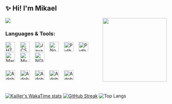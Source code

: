 ## ✨ Hi! I'm Mikael
<img align="right" height="200px" src="https://cdn.discordapp.com/attachments/639937324909854788/1289007507292815403/hearts.png?ex=66f7414a&is=66f5efca&hm=f7642002e18ea3d385197b16497c78534504eae45318abe4b6fc2b64676bcc8c&">

![](https://komarev.com/ghpvc/?username=kaillr)
### Languages & Tools:
<div>
<img title="HTML" height=30px src="https://cdn.jsdelivr.net/gh/devicons/devicon@latest/icons/html5/html5-plain.svg" />&nbsp&nbsp&nbsp
<img title="CSS" height=30px src="https://cdn.jsdelivr.net/gh/devicons/devicon@latest/icons/css3/css3-plain.svg" />&nbsp&nbsp&nbsp
<img title="JavaScript" height=30px src="https://cdn.jsdelivr.net/gh/devicons/devicon@latest/icons/javascript/javascript-plain.svg" />&nbsp&nbsp&nbsp
<img title="Node.js" height=30px src="https://cdn.jsdelivr.net/gh/devicons/devicon@latest/icons/nodejs/nodejs-plain.svg" />&nbsp&nbsp&nbsp
<img title="Python" height=30px src="https://cdn.jsdelivr.net/gh/devicons/devicon@latest/icons/python/python-original.svg" />&nbsp&nbsp&nbsp
<img title="Python" height=30px src="https://cdn.jsdelivr.net/gh/devicons/devicon@latest/icons/git/git-original.svg" /> &nbsp&nbsp&nbsp
<img title="MariaDB" height=30px src="https://cdn.jsdelivr.net/gh/devicons/devicon@latest/icons/mariadb/mariadb-original.svg" />&nbsp&nbsp&nbsp
<img title="MySQL" height=30px src="https://cdn.jsdelivr.net/gh/devicons/devicon@latest/icons/mysql/mysql-original.svg" />&nbsp&nbsp&nbsp
<img title="NGINX" height=30px src="https://cdn.jsdelivr.net/gh/devicons/devicon@latest/icons/nginx/nginx-original.svg" />&nbsp&nbsp&nbsp
</div>

###

<div >
<img title="Adobe Photoshop" height=30px src="https://cdn.jsdelivr.net/gh/devicons/devicon@latest/icons/photoshop/photoshop-plain.svg" />&nbsp&nbsp&nbsp
<img title="Adobe Illustrator" height=30px src="https://cdn.jsdelivr.net/gh/devicons/devicon@latest/icons/illustrator/illustrator-plain.svg" />&nbsp&nbsp&nbsp
<img title="Adobe Premiere Pro" height=30px src="https://cdn.jsdelivr.net/gh/devicons/devicon@latest/icons/premierepro/premierepro-plain.svg" />&nbsp&nbsp&nbsp
<img title="Adobe After Effects" height=30px src="https://cdn.jsdelivr.net/gh/devicons/devicon@latest/icons/aftereffects/aftereffects-plain.svg" />&nbsp&nbsp&nbsp
<img title="Adobe Experience Design" height=30px src="https://cdn.jsdelivr.net/gh/devicons/devicon@latest/icons/xd/xd-plain.svg" />
</div>

#


[![Kailler's WakaTime stats](https://github-readme-stats.vercel.app/api/wakatime?username=Kailler&theme=dark)](https://wakatime.com/@Kailler)
[![GitHub Streak](https://streak-stats.demolab.com/?user=kaillr&theme=dark)](https://git.io/streak-stats)
![Top Langs](https://github-readme-stats.vercel.app/api/top-langs/?username=kaillr&layout=compact&theme=dark)
